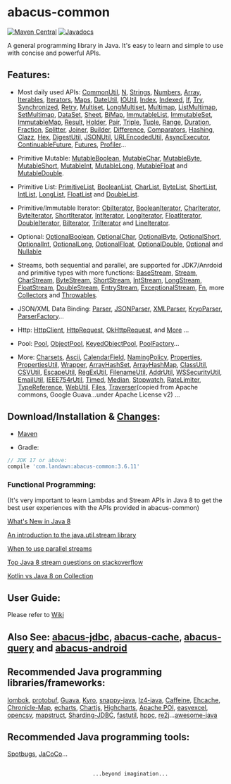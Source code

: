 # abacus-common

[![Maven Central](https://img.shields.io/maven-central/v/com.landawn/abacus-common.svg)](https://maven-badges.herokuapp.com/maven-central/com.landawn/abacus-common/)
[![Javadocs](https://www.javadoc.io/badge/com.landawn/abacus-common.svg)](https://www.javadoc.io/doc/com.landawn/abacus-common)

A general programming library in Java. It's easy to learn and simple to use with concise and powerful APIs.

## Features:

* Most daily used APIs: [CommonUtil](https://htmlpreview.github.io/?https://github.com/landawn/abacus-common/master/docs/CommonUtil_view.html), 
[N](https://htmlpreview.github.io/?https://github.com/landawn/abacus-common/master/docs/N_view.html), 
[Strings](https://htmlpreview.github.io/?https://github.com/landawn/abacus-common/master/docs/Strings_view.html), 
[Numbers](https://htmlpreview.github.io/?https://github.com/landawn/abacus-common/master/docs/Numbers_view.html), 
[Array](https://htmlpreview.github.io/?https://github.com/landawn/abacus-common/master/docs/Array_view.html), 
[Iterables](https://htmlpreview.github.io/?https://github.com/landawn/abacus-common/master/docs/Iterables_view.html), 
[Iterators](https://htmlpreview.github.io/?https://github.com/landawn/abacus-common/master/docs/Iterators_view.html), 
[Maps](https://htmlpreview.github.io/?https://github.com/landawn/abacus-common/master/docs/Maps_view.html), 
[DateUtil](https://htmlpreview.github.io/?https://github.com/landawn/abacus-common/master/docs/DateUtil_view.html), 
[IOUtil](https://htmlpreview.github.io/?https://github.com/landawn/abacus-common/master/docs/IOUtil_view.html), 
[Index](https://htmlpreview.github.io/?https://github.com/landawn/abacus-common/master/docs/Index_view.html), 
[Indexed](https://htmlpreview.github.io/?https://github.com/landawn/abacus-common/master/docs/Indexed_view.html), 
[If](https://htmlpreview.github.io/?https://github.com/landawn/abacus-common/master/docs/If_view.html), 
[Try](https://htmlpreview.github.io/?https://github.com/landawn/abacus-common/master/docs/Try_view.html), 
[Synchronized](https://htmlpreview.github.io/?https://github.com/landawn/abacus-common/master/docs/Synchronized_view.html), 
[Retry](https://htmlpreview.github.io/?https://github.com/landawn/abacus-common/master/docs/Retry_view.html), 
[Multiset](https://htmlpreview.github.io/?https://github.com/landawn/abacus-common/master/docs/Multiset_view.html), 
[LongMultiset](https://htmlpreview.github.io/?https://github.com/landawn/abacus-common/master/docs/LongMultiset_view.html), 
[Multimap](https://htmlpreview.github.io/?https://github.com/landawn/abacus-common/master/docs/Multimap_view.html), 
[ListMultimap](https://htmlpreview.github.io/?https://github.com/landawn/abacus-common/master/docs/ListMultimap_view.html), 
[SetMultimap](https://htmlpreview.github.io/?https://github.com/landawn/abacus-common/master/docs/SetMultimap_view.html), 
[DataSet](https://htmlpreview.github.io/?https://github.com/landawn/abacus-common/master/docs/DataSet_view.html), 
[Sheet](https://htmlpreview.github.io/?https://github.com/landawn/abacus-common/master/docs/Sheet_view.html), 
[BiMap](https://htmlpreview.github.io/?https://github.com/landawn/abacus-common/master/docs/BiMap_view.html), 
[ImmutableList](https://htmlpreview.github.io/?https://github.com/landawn/abacus-common/master/docs/ImmutableList_view.html), 
[ImmutableSet](https://htmlpreview.github.io/?https://github.com/landawn/abacus-common/master/docs/ImmutableSet_view.html), 
[ImmutableMap](https://htmlpreview.github.io/?https://github.com/landawn/abacus-common/master/docs/ImmutableMap_view.html), 
[Result](https://htmlpreview.github.io/?https://github.com/landawn/abacus-common/master/docs/Result_view.html), 
[Holder](https://htmlpreview.github.io/?https://github.com/landawn/abacus-common/master/docs/Holder_view.html), 
[Pair](https://htmlpreview.github.io/?https://github.com/landawn/abacus-common/master/docs/Pair_view.html), 
[Triple](https://htmlpreview.github.io/?https://github.com/landawn/abacus-common/master/docs/Triple_view.html), 
[Tuple](https://htmlpreview.github.io/?https://github.com/landawn/abacus-common/master/docs/Tuple_view.html), 
[Range](https://htmlpreview.github.io/?https://github.com/landawn/abacus-common/master/docs/Range_view.html), 
[Duration](https://htmlpreview.github.io/?https://github.com/landawn/abacus-common/master/docs/Duration_view.html), 
[Fraction](https://htmlpreview.github.io/?https://github.com/landawn/abacus-common/master/docs/Fraction_view.html), 
[Splitter](https://htmlpreview.github.io/?https://github.com/landawn/abacus-common/master/docs/Splitter_view.html), 
[Joiner](https://htmlpreview.github.io/?https://github.com/landawn/abacus-common/master/docs/Joiner_view.html), 
[Builder](https://htmlpreview.github.io/?https://github.com/landawn/abacus-common/master/docs/Builder_view.html), 
[Difference](https://htmlpreview.github.io/?https://github.com/landawn/abacus-common/master/docs/Difference_view.html), 
[Comparators](https://htmlpreview.github.io/?https://github.com/landawn/abacus-common/master/docs/Comparators_view.html), 
[Hashing](https://htmlpreview.github.io/?https://github.com/landawn/abacus-common/master/docs/Hashing_view.html), 
[Clazz](https://htmlpreview.github.io/?https://github.com/landawn/abacus-common/master/docs/Clazz_view.html), 
[Hex](https://htmlpreview.github.io/?https://github.com/landawn/abacus-common/master/docs/Hex_view.html), 
[DigestUtil](https://htmlpreview.github.io/?https://github.com/landawn/abacus-common/master/docs/DigestUtil_view.html), 
[JSONUtil](https://htmlpreview.github.io/?https://github.com/landawn/abacus-common/master/docs/JSONUtil_view.html), 
[URLEncodedUtil](https://htmlpreview.github.io/?https://github.com/landawn/abacus-common/master/docs/URLEncodedUtil_view.html), 
[AsyncExecutor](https://htmlpreview.github.io/?https://github.com/landawn/abacus-common/master/docs/AsyncExecutor_view.html), 
[ContinuableFuture](https://htmlpreview.github.io/?https://github.com/landawn/abacus-common/master/docs/ContinuableFuture_view.html), 
[Futures](https://htmlpreview.github.io/?https://github.com/landawn/abacus-common/master/docs/Futures_view.html), 
[Profiler](https://htmlpreview.github.io/?https://github.com/landawn/abacus-common/master/docs/Profiler_view.html)...

* Primitive Mutable: 
[MutableBoolean](https://htmlpreview.github.io/?https://github.com/landawn/abacus-common/master/docs/MutableBoolean_view.html), 
[MutableChar](https://htmlpreview.github.io/?https://github.com/landawn/abacus-common/master/docs/MutableChar_view.html), 
[MutableByte](https://htmlpreview.github.io/?https://github.com/landawn/abacus-common/master/docs/MutableByte_view.html), 
[MutableShort](https://htmlpreview.github.io/?https://github.com/landawn/abacus-common/master/docs/MutableShort_view.html), 
[MutableInt](https://htmlpreview.github.io/?https://github.com/landawn/abacus-common/master/docs/MutableInt_view.html), 
[MutableLong](https://htmlpreview.github.io/?https://github.com/landawn/abacus-common/master/docs/MutableLong_view.html), 
[MutableFloat](https://htmlpreview.github.io/?https://github.com/landawn/abacus-common/master/docs/MutableFloat_view.html) and 
[MutableDouble](https://htmlpreview.github.io/?https://github.com/landawn/abacus-common/master/docs/MutableDouble_view.html).

* Primitive List: 
[PrimitiveList](https://htmlpreview.github.io/?https://github.com/landawn/abacus-common/master/docs/PrimitiveList_view.html), 
[BooleanList](https://htmlpreview.github.io/?https://github.com/landawn/abacus-common/master/docs/BooleanList_view.html), 
[CharList](https://htmlpreview.github.io/?https://github.com/landawn/abacus-common/master/docs/CharList_view.html), 
[ByteList](https://htmlpreview.github.io/?https://github.com/landawn/abacus-common/master/docs/ByteList_view.html), 
[ShortList](https://htmlpreview.github.io/?https://github.com/landawn/abacus-common/master/docs/ShortList_view.html), 
[IntList](https://htmlpreview.github.io/?https://github.com/landawn/abacus-common/master/docs/IntList_view.html), 
[LongList](https://htmlpreview.github.io/?https://github.com/landawn/abacus-common/master/docs/LongList_view.html), 
[FloatList](https://htmlpreview.github.io/?https://github.com/landawn/abacus-common/master/docs/FloatList_view.html) and
[DoubleList](https://htmlpreview.github.io/?https://github.com/landawn/abacus-common/master/docs/DoubleList_view.html).

* Primitive/Immutable Iterator: 
[ObjIterator](https://htmlpreview.github.io/?https://github.com/landawn/abacus-common/master/docs/ObjIterator_view.html),
[BooleanIterator](https://htmlpreview.github.io/?https://github.com/landawn/abacus-common/master/docs/BooleanIterator_view.html), 
[CharIterator](https://htmlpreview.github.io/?https://github.com/landawn/abacus-common/master/docs/CharIterator_view.html), 
[ByteIterator](https://htmlpreview.github.io/?https://github.com/landawn/abacus-common/master/docs/ByteIterator_view.html), 
[ShortIterator](https://htmlpreview.github.io/?https://github.com/landawn/abacus-common/master/docs/ShortIterator_view.html), 
[IntIterator](https://htmlpreview.github.io/?https://github.com/landawn/abacus-common/master/docs/IntIterator_view.html), 
[LongIterator](https://htmlpreview.github.io/?https://github.com/landawn/abacus-common/master/docs/LongIterator_view.html), 
[FloatIterator](https://htmlpreview.github.io/?https://github.com/landawn/abacus-common/master/docs/FloatIterator_view.html), 
[DoubleIterator](https://htmlpreview.github.io/?https://github.com/landawn/abacus-common/master/docs/DoubleIterator_view.html),
[BiIterator](https://htmlpreview.github.io/?https://github.com/landawn/abacus-common/master/docs/BiIterator_view.html),
[TriIterator](https://htmlpreview.github.io/?https://github.com/landawn/abacus-common/master/docs/TriIterator_view.html) and 
[LineIterator](https://htmlpreview.github.io/?https://github.com/landawn/abacus-common/master/docs/LineIterator_view.html). 

* Optional: 
[OptionalBoolean](https://htmlpreview.github.io/?https://github.com/landawn/abacus-common/master/docs/OptionalBoolean_view.html), 
[OptionalChar](https://htmlpreview.github.io/?https://github.com/landawn/abacus-common/master/docs/OptionalChar_view.html), 
[OptionalByte](https://htmlpreview.github.io/?https://github.com/landawn/abacus-common/master/docs/OptionalByte_view.html), 
[OptionalShort](https://htmlpreview.github.io/?https://github.com/landawn/abacus-common/master/docs/OptionalShort_view.html), 
[OptionalInt](https://htmlpreview.github.io/?https://github.com/landawn/abacus-common/master/docs/OptionalInt_view.html), 
[OptionalLong](https://htmlpreview.github.io/?https://github.com/landawn/abacus-common/master/docs/OptionalLong_view.html), 
[OptionalFloat](https://htmlpreview.github.io/?https://github.com/landawn/abacus-common/master/docs/OptionalFloat_view.html), 
[OptionalDouble](https://htmlpreview.github.io/?https://github.com/landawn/abacus-common/master/docs/OptionalDouble_view.html), 
[Optional](https://htmlpreview.github.io/?https://github.com/landawn/abacus-common/master/docs/Optional_view.html) and 
[Nullable](https://htmlpreview.github.io/?https://github.com/landawn/abacus-common/master/docs/Nullable_view.html)

* Streams, both sequential and parallel, are supported for JDK7/Anrdoid and primitive types with more functions: 
[BaseStream](https://htmlpreview.github.io/?https://github.com/landawn/abacus-common/master/docs/BaseStream_view.html), 
[Stream](https://htmlpreview.github.io/?https://github.com/landawn/abacus-common/master/docs/Stream_view.html), 
[CharStream](https://htmlpreview.github.io/?https://github.com/landawn/abacus-common/master/docs/CharStream_view.html), 
[ByteStream](https://htmlpreview.github.io/?https://github.com/landawn/abacus-common/master/docs/ByteStream_view.html), 
[ShortStream](https://htmlpreview.github.io/?https://github.com/landawn/abacus-common/master/docs/ShortStream_view.html), 
[IntStream](https://htmlpreview.github.io/?https://github.com/landawn/abacus-common/master/docs/IntStream_view.html), 
[LongStream](https://htmlpreview.github.io/?https://github.com/landawn/abacus-common/master/docs/LongStream_view.html), 
[FloatStream](https://htmlpreview.github.io/?https://github.com/landawn/abacus-common/master/docs/FloatStream_view.html), 
[DoubleStream](https://htmlpreview.github.io/?https://github.com/landawn/abacus-common/master/docs/DoubleStream_view.html), 
[EntryStream](https://htmlpreview.github.io/?https://github.com/landawn/abacus-common/master/docs/EntryStream_view.html), 
[ExceptionalStream](https://htmlpreview.github.io/?https://github.com/landawn/abacus-common/master/docs/ExceptionalStream_view.html), 
[Fn](https://htmlpreview.github.io/?https://github.com/landawn/abacus-common/master/docs/Fn_view.html), 
more [Collectors](https://htmlpreview.github.io/?https://github.com/landawn/abacus-common/master/docs/Collectors_view.html) and 
[Throwables](https://htmlpreview.github.io/?https://github.com/landawn/abacus-common/master/docs/Throwables_view.html).

* JSON/XML Data Binding: 
[Parser](https://htmlpreview.github.io/?https://github.com/landawn/abacus-common/master/docs/Parser_view.html), 
[JSONParser](https://htmlpreview.github.io/?https://github.com/landawn/abacus-common/master/docs/JSONParser_view.html), 
[XMLParser](https://htmlpreview.github.io/?https://github.com/landawn/abacus-common/master/docs/XMLParser_view.html), 
[KryoParser](https://htmlpreview.github.io/?https://github.com/landawn/abacus-common/master/docs/KryoParser_view.html), 
[ParserFactory](https://htmlpreview.github.io/?https://github.com/landawn/abacus-common/master/docs/ParserFactory_view.html)...

* Http:
[HttpClient](https://htmlpreview.github.io/?https://github.com/landawn/abacus-common/master/docs/HttpClient_view.html), 
[HttpRequest](https://htmlpreview.github.io/?https://github.com/landawn/abacus-common/master/docs/HttpRequest_view.html), 
[OkHttpRequest](https://htmlpreview.github.io/?https://github.com/landawn/abacus-common/master/docs/OkHttpRequest_view.html), 
and [More](https://www.javadoc.io/static/com.landawn/abacus-common/3.6.11/com/landawn/abacus/http/package-summary.html) ...

* Pool: 
[Pool](https://htmlpreview.github.io/?https://github.com/landawn/abacus-common/master/docs/Pool_view.html), 
[ObjectPool](https://htmlpreview.github.io/?https://github.com/landawn/abacus-common/master/docs/ObjectPool_view.html), 
[KeyedObjectPool](https://htmlpreview.github.io/?https://github.com/landawn/abacus-common/master/docs/KeyedObjectPool_view.html), 
[PoolFactory](https://htmlpreview.github.io/?https://github.com/landawn/abacus-common/master/docs/PoolFactory_view.html)...


* More:
[Charsets](https://static.javadoc.io/com.landawn/abacus-common/3.6.11/com/landawn/abacus/util/Charsets.html),
[Ascii](https://static.javadoc.io/com.landawn/abacus-common/3.6.11/com/landawn/abacus/util/Ascii.html),
[CalendarField](https://static.javadoc.io/com.landawn/abacus-common/3.6.11/com/landawn/abacus/util/CalendarField.html),
[NamingPolicy](https://static.javadoc.io/com.landawn/abacus-common/3.6.11/com/landawn/abacus/util/NamingPolicy.html), 
[Properties](https://static.javadoc.io/com.landawn/abacus-common/3.6.11/com/landawn/abacus/util/Properties.html),
[PropertiesUtil](https://static.javadoc.io/com.landawn/abacus-common/3.6.11/com/landawn/abacus/util/PropertiesUtil.html),
[Wrapper](https://static.javadoc.io/com.landawn/abacus-common/3.6.11/com/landawn/abacus/util/Wrapper.html),
[ArrayHashSet](https://static.javadoc.io/com.landawn/abacus-common/3.6.11/com/landawn/abacus/util/ArrayHashSet.html),
[ArrayHashMap](https://static.javadoc.io/com.landawn/abacus-common/3.6.11/com/landawn/abacus/util/ArrayHashMap.html),
[ClassUtil](https://static.javadoc.io/com.landawn/abacus-common/3.6.11/com/landawn/abacus/util/ClassUtil.html),
[CSVUtil](https://static.javadoc.io/com.landawn/abacus-common/3.6.11/com/landawn/abacus/util/CSVUtil.html),
[EscapeUtil](https://static.javadoc.io/com.landawn/abacus-common/3.6.11/com/landawn/abacus/util/EscapeUtil.html),
[RegExUtil](https://static.javadoc.io/com.landawn/abacus-common/3.6.11/com/landawn/abacus/util/RegExUtil.html),
[FilenameUtil](https://static.javadoc.io/com.landawn/abacus-common/3.6.11/com/landawn/abacus/util/FilenameUtil.html),
[AddrUtil](https://static.javadoc.io/com.landawn/abacus-common/3.6.11/com/landawn/abacus/util/AddrUtil.html),
[WSSecurityUtil](https://static.javadoc.io/com.landawn/abacus-common/3.6.11/com/landawn/abacus/util/WSSecurityUtil.html),
[EmailUtil](https://static.javadoc.io/com.landawn/abacus-common/3.6.11/com/landawn/abacus/util/EmailUtil.html),
[IEEE754rUtil](https://static.javadoc.io/com.landawn/abacus-common/3.6.11/com/landawn/abacus/util/IEEE754rUtil.html),
[Timed](https://static.javadoc.io/com.landawn/abacus-common/3.6.11/com/landawn/abacus/util/Timed.html),
[Median](https://static.javadoc.io/com.landawn/abacus-common/3.6.11/com/landawn/abacus/util/Median.html),
[Stopwatch](https://static.javadoc.io/com.landawn/abacus-common/3.6.11/com/landawn/abacus/util/Stopwatch.html),
[RateLimiter](https://static.javadoc.io/com.landawn/abacus-common/3.6.11/com/landawn/abacus/util/RateLimiter.html),
[TypeReference](https://static.javadoc.io/com.landawn/abacus-common/3.6.11/com/landawn/abacus/util/TypeReference.html),
[WebUtil](https://static.javadoc.io/com.landawn/abacus-common/3.6.11/com/landawn/abacus/guava/WebUtil.html),
[Files](https://static.javadoc.io/com.landawn/abacus-common/3.6.11/com/landawn/abacus/guava/Files.html),
[Traverser](https://static.javadoc.io/com.landawn/abacus-common/3.6.11/com/landawn/abacus/guava/Traverser.html)(copied from Apache commons, Google Guava...under Apache License v2) ...


## Download/Installation & [Changes](https://github.com/landawn/abacus-common/blob/master/CHANGES.md):

* [Maven](http://search.maven.org/#search%7Cga%7C1%7Cg%3A%22com.landawn%22)

* Gradle:
```gradle
// JDK 17 or above:
compile 'com.landawn:abacus-common:3.6.11'
```


### Functional Programming:
(It's very important to learn Lambdas and Stream APIs in Java 8 to get the best user experiences with the APIs provided in abacus-common)

[What's New in Java 8](https://leanpub.com/whatsnewinjava8/read)

[An introduction to the java.util.stream library](https://www.ibm.com/developerworks/library/j-java-streams-1-brian-goetz/index.html)

[When to use parallel streams](http://gee.cs.oswego.edu/dl/html/StreamParallelGuidance.html)

[Top Java 8 stream questions on stackoverflow](./Top_java_8_stream_questions_so.md)

[Kotlin vs Java 8 on Collection](./Java_Kotlin.md)


## User Guide:
Please refer to [Wiki](https://github.com/landawn/abacus-common/wiki)


## Also See: [abacus-jdbc](https://github.com/landawn/abacus-jdbc), [abacus-cache](https://github.com/landawn/abacus-cache), [abacus-query](https://github.com/landawn/abacus-query) and [abacus-android](https://github.com/landawn/abacus-android)


## Recommended Java programming libraries/frameworks:
[lombok](https://github.com/rzwitserloot/lombok), 
[protobuf](https://github.com/protocolbuffers/protobuf), 
[Guava](https://github.com/google/guava), 
[Kyro](https://github.com/EsotericSoftware/kryo), 
[snappy-java](https://github.com/xerial/snappy-java), 
[lz4-java](https://github.com/lz4/lz4-java), 
[Caffeine](https://github.com/ben-manes/caffeine), 
[Ehcache](http://www.ehcache.org/), 
[Chronicle-Map](https://github.com/OpenHFT/Chronicle-Map), 
[echarts](https://github.com/apache/incubator-echarts), 
[Chartjs](https://github.com/chartjs/Chart.js), 
[Highcharts](https://www.highcharts.com/blog/products/highcharts/), 
[Apache POI](https://github.com/apache/poi), 
[easyexcel](https://github.com/alibaba/easyexcel),
[opencsv](http://opencsv.sourceforge.net/), 
[mapstruct](https://github.com/mapstruct/mapstruct), 
[Sharding-JDBC](https://github.com/apache/incubator-shardingsphere), 
[fastutil](https://github.com/vigna/fastutil), 
[hppc](https://github.com/carrotsearch/hppc), 
[re2j](https://github.com/google/re2j)...[awesome-java](https://github.com/akullpp/awesome-java)

## Recommended Java programming tools:
[Spotbugs](https://github.com/spotbugs/spotbugs), [JaCoCo](https://www.eclemma.org/jacoco/)...

## 
                               ...beyond imagination...
